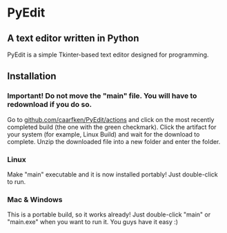 # PyEdit
## A text editor written in Python

PyEdit is a simple Tkinter-based text editor designed for programming.

## Installation
### Important! Do not move the "main" file. You will have to redownload if you do so.

Go to [github.com/caarfken/PyEdit/actions](github.com/caarfken/PyEdit/actions) and click on the most recently completed build (the one with the green checkmark). Click the artifact for your system (for example, Linux Build) and wait for the download to complete. Unzip the downloaded file into a new folder and enter the folder.
### Linux
Make "main" executable and it is now installed portably! Just double-click to run.
### Mac & Windows
This is a portable build, so it works already! Just double-click "main" or "main.exe" when you want to run it. You guys have it easy :)
